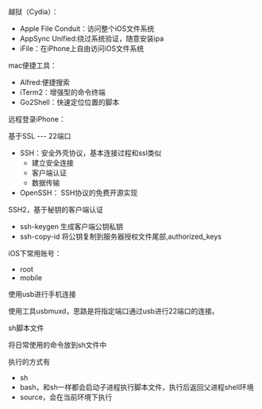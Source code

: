 越狱（Cydia）：

- Apple File Conduit：访问整个iOS文件系统
- AppSync Unified:绕过系统验证，随意安装ipa
- iFile：在iPhone上自由访问iOS文件系统



mac便捷工具：

- Alfred:便捷搜索
- iTerm2：增强型的命令终端
- Go2Shell：快速定位位置的脚本



远程登录iPhone：

基于SSL --- 22端口

- SSH：安全外壳协议，基本连接过程和ssl类似
  - 建立安全连接
  - 客户端认证
  - 数据传输
- OpenSSH： SSH协议的免费开源实现



SSH2，基于秘钥的客户端认证

- ssh-keygen  生成客户端公钥私钥
- ssh-copy-id 将公钥复制到服务器授权文件尾部,authorized_keys





iOS下常用账号：

- root
- mobile





使用usb进行手机连接

使用工具usbmuxd，思路是将指定端口通过usb进行22端口的连接。



sh脚本文件

将日常使用的命令放到sh文件中

执行的方式有

- sh
- bash，和sh一样都会启动子进程执行脚本文件，执行后返回父进程shell环境
- source，会在当前环境下执行